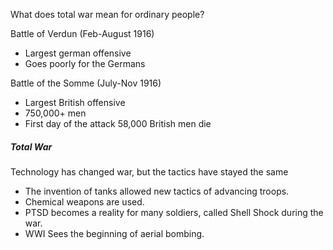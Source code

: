 What does total war mean for ordinary people?

Battle of Verdun (Feb-August 1916)
- Largest german offensive
- Goes poorly for the Germans

Battle of the Somme (July-Nov 1916)
- Largest British offensive
- 750,000+ men
- First day of the attack 58,000 British men die

##### Total War
Technology has changed war, but the tactics have stayed the same
- The invention of tanks allowed new tactics of advancing troops.
- Chemical weapons are used.
- PTSD becomes a reality for many soldiers, called Shell Shock during the war.
- WWI Sees the beginning of aerial bombing.
